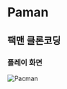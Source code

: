 # Paman
## 팩맨 클론코딩
### 플레이 화면
![Pacman](https://github.com/kimhyeon622/CloneCoding/assets/121088829/fa053ab2-a1c8-4df5-9e75-6c6f56eb4df3)

